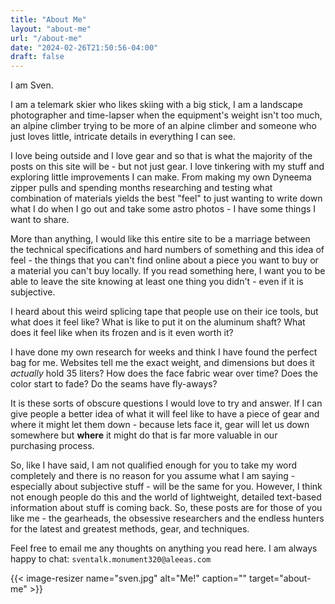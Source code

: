 ```yaml
---
title: "About Me"
layout: "about-me"
url: "/about-me"
date: "2024-02-26T21:50:56-04:00"
draft: false
---
```

I am Sven.

I am a telemark skier who likes skiing with a big stick, I am a landscape photographer and time-lapser when the equipment's weight isn't too much, an alpine climber trying to be more of an alpine climber and someone who just loves little, intricate details in everything I can see.

I love being outside and I love gear and so that is what the majority of the posts on this site will be - but not just gear. I love tinkering with my stuff and exploring little improvements I can make. From making my own Dyneema zipper pulls and spending months researching and testing what combination of materials yields the best "feel" to just wanting to write down what I do when I go out and take some astro photos - I have some things I want to share.

More than anything, I would like this entire site to be a marriage between the technical specifications and hard numbers of something and this idea of feel - the things that you can't find online about a piece you want to buy or a material you can't buy locally. If you read something here, I want you to be able to leave the site knowing at least one thing you didn't - even if it is subjective.

I heard about this weird splicing tape that people use on their ice tools, but what does it feel like? What is like to put it on the aluminum shaft? What does it feel like when its frozen and is it even worth it?

I have done my own research for weeks and think I have found the perfect bag for me. Websites tell me the exact weight, and dimensions but does it _actually_ hold 35 liters? How does the face fabric wear over time? Does the color start to fade? Do the seams have fly-aways?

It is these sorts of obscure questions I would love to try and answer. If I can give people a better idea of what it will feel like to have a piece of gear and where it might let them down - because lets face it, gear will let us down somewhere but **where** it might do that is far more valuable in our purchasing process.

So, like I have said, I am not qualified enough for you to take my word completely and there is no reason for you assume what I am saying - especially about subjective stuff - will be the same for you. However, I think not enough people do this and the world of lightweight, detailed text-based information about stuff is coming back. So, these posts are for those of you like me - the gearheads, the obsessive researchers and the endless hunters for the latest and greatest methods, gear, and techniques.

Feel free to email me any thoughts on anything you read here. I am always happy to chat: `sventalk.monument320@aleeas.com`


{{< image-resizer name="sven.jpg" alt="Me!" caption="" target="about-me" >}}

